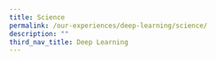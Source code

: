 ```yaml
---
title: Science
permalink: /our-experiences/deep-learning/science/
description: ""
third_nav_title: Deep Learning
---
```

